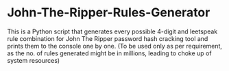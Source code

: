 # John-The-Ripper-Rules-Generator
This is a Python script that generates every possible 4-digit and leetspeak rule combination for John The Ripper password hash cracking tool and prints them to the console one by one.
(To be used only as per requirement, as the no. of rules generated might be in millions, leading to choke up of system resources)
